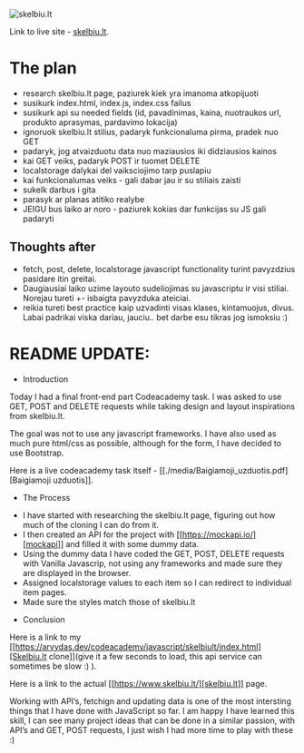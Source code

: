 ![skelbiu.lt](./references/prezentacinis.png)

Link to live site - [skelbiu.lt](https://arvydas.dev/codeacademy/javascript/skelbiult/index.html).

# The plan

- research skelbiu.lt page, paziurek kiek yra imanoma atkopijuoti
- susikurk index.html, index.js, index.css failus
- susikurk api su needed fields (id, pavadinimas, kaina, nuotraukos
  url, produkto aprasymas, pardavimo lokacija)
- ignoruok skelbiu.lt stilius, padaryk funkcionaluma pirma, pradek nuo
  GET
- padaryk, jog atvaizduotu data nuo maziausios iki didziausios kainos
- kai GET veiks, padaryk POST ir tuomet DELETE
- localstorage dalykai del vaiksciojimo tarp puslapiu
- kai funkcionalumas veiks - gali dabar jau ir su stiliais zaisti
- sukelk darbus i gita
- parasyk ar planas atitiko realybe
- JEIGU bus laiko ar noro - paziurek kokias dar funkcijas su JS gali
  padaryti


## Thoughts after 
- fetch, post, delete, localstorage javascript functionality turint
  pavyzdzius pasidare itin greitai.
- Daugiausiai laiko uzime layouto sudeliojimas su javascriptu ir visi
  stiliai. Norejau tureti +- isbaigta pavyzduka ateiciai.
- reikia tureti best practice kaip uzvadinti visas klases,
  kintamuojus, divus. Labai padrikai viska dariau, jauciu.. bet darbe
  esu tikras jog ismoksiu :)

# README UPDATE:

* Introduction

Today I had a final front-end part Codeacademy task. I was asked to use GET,
POST and DELETE requests while taking design and layout inspirations from
skelbiu.lt.

The goal was not to use any javascript frameworks. I have also used as much
pure html/css as possible, although for the form, I have decided to use
Bootstrap.

Here is a live codeacademy task itself - [[./media/Baigiamoji_uzduotis.pdf][Baigiamoji uzduotis]].

* The Process

- I have started with researching the skelbiu.lt page, figuring out how much of
  the cloning I can do from it.
- I then created an API for the project with [[https://mockapi.io/][mockapi]] and filled it with some
  dummy data.
- Using the dummy data I have coded the GET, POST, DELETE requests with Vanilla
  Javascrip, not using any frameworks and made sure they are displayed in the
  browser.
- Assigned localstorage values to each item so I can redirect to individual
  item pages.
- Made sure the styles match those of skelbiu.lt

* Conclusion

Here is a link to my [[https://arvydas.dev/codeacademy/javascript/skelbiult/index.html][Skelbiu.lt clone]](give it a few seconds to load, this api
service can sometimes be slow :) ).

Here is a link to the actual [[https://www.skelbiu.lt/][skelbiu.lt]] page.

Working with API’s, fetchign and updating data is one of the most intersting
things that I have done with JavaScript so far. I am happy I have learned this
skill, I can see many project ideas that can be done in a similar passion, with
API’s and GET, POST requests, I just wish I had more time to play with these :)
